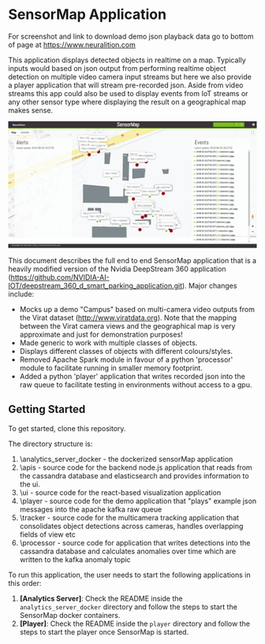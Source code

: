 # SensorMap Application

For screenshot and link to download demo json playback data go to bottom of page at https://www.neuralition.com

This application displays detected objects in realtime on a map. Typically inputs would based on json output from performing realtime object detection on multiple video camera input streams but here we also provide a player application that will stream pre-recorded json. Aside from video streams this app could also be used to display events from IoT streams or any other sensor type where displaying the result on a geographical map makes sense.


![UI](readme-images/sensormap_full.png?raw=true "UI")

This document describes the full end to end SensorMap application that is a heavily modified version of the Nvidia DeepStream 360 application (https://github.com/NVIDIA-AI-IOT/deepstream_360_d_smart_parking_application.git). Major changes include:

- Mocks up a demo "Campus" based on multi-camera video outputs from the Virat dataset (http://www.viratdata.org). Note that the mapping between the Virat camera views and the geographical map is very approximate and just for demonstration purposes!
- Made generic to work with multiple classes of objects.
- Displays different classes of objects with different colours/styles.
- Removed Apache Spark module in favour of a python 'processor' module to facilitate running in smaller memory footprint.
- Added a python 'player' application that writes recorded json into the raw queue to facilitate testing in environments without access to a gpu.


## Getting Started

To get started, clone this repository. 

The directory structure is:

1. \analytics_server_docker - the dockerized sensorMap application
2. \apis - source code for the backend node.js application that reads from the cassandra database and elasticsearch and provides information to the ui. 
3. \ui - source code for the react-based visualization application
4. \player - source code for the demo application that "plays" example json messages into the apache kafka raw queue
5. \tracker - source code for the multicamera tracking application that consolidates object detections across cameras, handles overlapping fields of view etc
6. \processor - source code for application that writes detections into the cassandra database and calculates anomalies over time which are written to the kafka anomaly topic


To run this application, the user needs to start the following applications in this order:

1. **[Analytics Server]**: Check the README inside the `analytics_server_docker` directory and follow the steps to start the SensorMap docker containers.
2. **[Player]**: Check the README inside the `player` directory and follow the steps to start the player once SensorMap is started.

